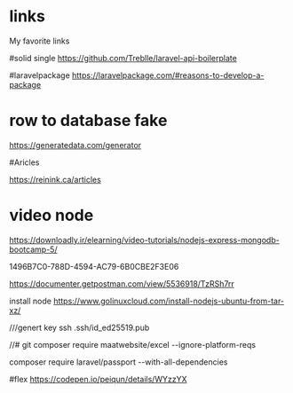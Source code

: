 # links
My favorite links  


#solid single 
https://github.com/Treblle/laravel-api-boilerplate  


#laravelpackage
https://laravelpackage.com/#reasons-to-develop-a-package 


# row to database fake
https://generatedata.com/generator  


#Aricles

https://reinink.ca/articles 



# video node 

https://downloadly.ir/elearning/video-tutorials/nodejs-express-mongodb-bootcamp-5/  




1496B7C0-788D-4594-AC79-6B0CBE2F3E06  

https://documenter.getpostman.com/view/5536918/TzRSh7rr 



install node 
https://www.golinuxcloud.com/install-nodejs-ubuntu-from-tar-xz/



///genert key  ssh
.ssh/id_ed25519.pub

//# git 
composer require maatwebsite/excel --ignore-platform-reqs

composer require laravel/passport --with-all-dependencies


#flex 
https://codepen.io/peiqun/details/WYzzYX



